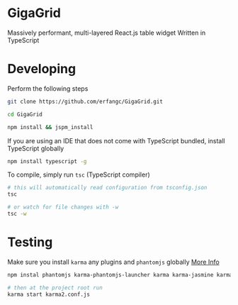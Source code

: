 # GigaGrid
Massively performant, multi-layered React.js table widget Written in TypeScript

# Developing

Perform the following steps

```bash
git clone https://github.com/erfangc/GigaGrid.git

cd GigaGrid

npm install && jspm_install
```

If you are using an IDE that does not come with TypeScript bundled, install TypeScript globally

```bash
npm install typescript -g
```

To compile, simply run `tsc` (TypeScript compiler)

```bash
# this will automatically read configuration from tsconfig.json
tsc

# or watch for file changes with -w
tsc -w
```

# Testing

Make sure you install `karma` any plugins and `phantomjs` globally [More Info](http://phantomjs.org/)

```bash
npm instal phantomjs karma-phantomjs-launcher karma karma-jasmine karma-jspm -g

# then at the project root run
karma start karma2.conf.js
```
